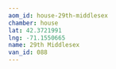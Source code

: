 ```yaml
---
aom_id: house-29th-middlesex
chamber: house
lat: 42.3721991
lng: -71.1550665
name: 29th Middlesex
van_id: 088
---
```

